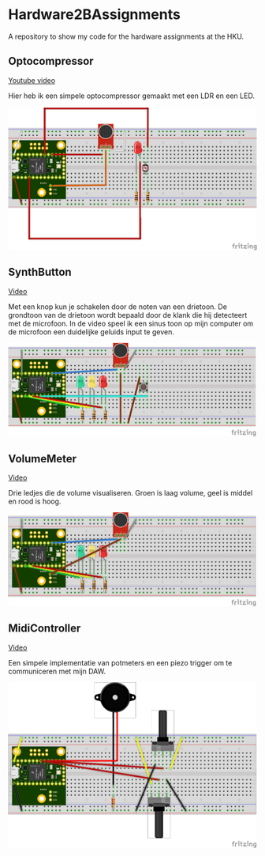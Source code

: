 # Hardware2BAssignments
A repository to show my code for the hardware assignments at the HKU.

## Optocompressor
[Youtube video](https://youtu.be/e8X1sWB9yyU)

Hier heb ik een simpele optocompressor gemaakt met een LDR en een LED.

![alt text](https://github.com/WouterBesse/Hardware2BAssignments/raw/master/OptoCompressor_bb.png)

## SynthButton
[Video](https://photos.app.goo.gl/R9cYrgaazSidqzNw9)

Met een knop kun je schakelen door de noten van een drietoon. De grondtoon van de drietoon wordt bepaald door de klank die hij detecteert met de microfoon.
In de video speel ik een sinus toon op mijn computer om de microfoon een duidelijke geluids input te geven.

![alt text](https://github.com/WouterBesse/Hardware2BAssignments/raw/master/SynthButton_bb.png)

## VolumeMeter
[Video](https://photos.app.goo.gl/qnDXovGsXf9Nw4p77)

Drie ledjes die de volume visualiseren. Groen is laag volume, geel is middel en rood is hoog.

![alt text](https://github.com/WouterBesse/Hardware2BAssignments/raw/master/VolumeMeter_bb.png)

## MidiController
[Video](https://photos.app.goo.gl/XaivqfyogtqGSQXG9)

Een simpele implementatie van potmeters en een piezo trigger om te communiceren met mijn DAW.

![alt text](https://github.com/WouterBesse/Hardware2BAssignments/raw/master/MidiController_bb.png)